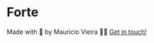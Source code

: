 # Forte

Made with 💛 by Mauricio Vieira 👋🏼 [Get in touch!](https://www.linkedin.com/in/vieira-mauricio/)
